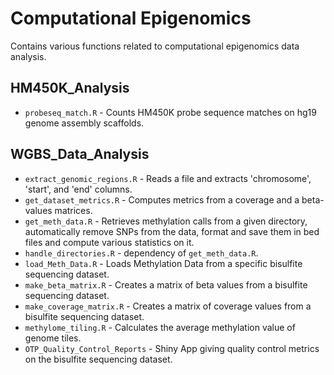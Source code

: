 # Computational Epigenomics
Contains various functions related to computational epigenomics data analysis.

## HM450K_Analysis
* `probeseq_match.R` - Counts HM450K probe sequence matches on hg19 genome assembly scaffolds.  

## WGBS_Data_Analysis
* `extract_genomic_regions.R` - Reads a file and extracts 'chromosome', 'start', and 'end' columns.  
* `get_dataset_metrics.R` - Computes metrics from a coverage and a beta-values matrices.  
* `get_meth_data.R` - Retrieves methylation calls from a given directory, automatically remove SNPs from the data, format and save them in bed files and compute various statistics on it.  
* `handle_directories.R` - dependency of `get_meth_data.R`.  
* `load_Meth_Data.R` - Loads Methylation Data from a specific bisulfite sequencing dataset.  
* `make_beta_matrix.R` - Creates a matrix of beta values from a bisulfite sequencing dataset.  
* `make_coverage_matrix.R` - Creates a matrix of coverage values from a bisulfite sequencing dataset.  
* `methylome_tiling.R` - Calculates the average methylation value of genome tiles.  
* `OTP_Quality_Control_Reports` - Shiny App giving quality control metrics on the bisulfite sequencing dataset.  
